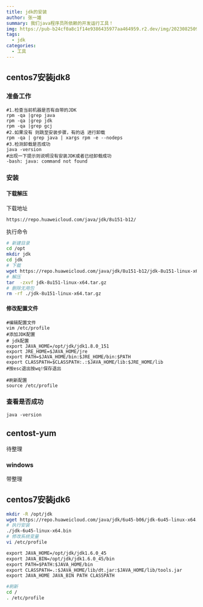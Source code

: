 ```yaml
---
title: jdk的安装
author: 张一雄
summary: 我们java程序员所依赖的开发运行工具！
img: https://pub-b24cf0a8c1f14e9386435977aa464959.r2.dev/img/20230825095744.png
tags:
  - jdk
categories:
  - 工具
---
```


## centos7安装jdk8

### 准备工作

```shell
#1.检查当前机器是否有自带的JDK
rpm -qa |grep java
rpm -qa |grep jdk
rpm -qa |grep gcj
#2.如果没有 则跳至安装步骤，有的话 进行卸载
rpm -qa | grep java | xargs rpm -e --nodeps
#3.检测卸载是否成功
java -version
#出现一下提示则说明没有安装JDK或者已经卸载成功
-bash: java: command not found
```

### 安装

#### 下载解压

下载地址

```http
https://repo.huaweicloud.com/java/jdk/8u151-b12/
```

执行命令

```sh
# 新建目录
cd /opt 
mkdir jdk
cd jdk
# 下载
wget https://repo.huaweicloud.com/java/jdk/8u151-b12/jdk-8u151-linux-x64.tar.gz
# 解压
tar  -zxvf jdk-8u151-linux-x64.tar.gz
# 删除无用包
rm -rf ./jdk-8u151-linux-x64.tar.gz 
```

#### 修改配置文件

```shell
#编辑配置文件
vim /etc/profile
#添加JDK配置
# jdk配置
export JAVA_HOME=/opt/jdk/jdk1.8.0_151
export JRE_HOME=$JAVA_HOME/jre
export PATH=$JAVA_HOME/bin:$JRE_HOME/bin:$PATH
export CLASSPATH=$CLASSPATH:.:$JAVA_HOME/lib:$JRE_HOME/lib
#按esc退出按wq!保存退出

#刷新配置
source /etc/profile
```

### 查看是否成功

```shell
java -version
```

## centost-yum

待整理

### windows

带整理

## centos7安装jdk6

```sh
mkdir -R /opt/jdk
wget https://repo.huaweicloud.com/java/jdk/6u45-b06/jdk-6u45-linux-x64.bin
# 执行安装
./jdk-6u45-linux-x64.bin
# 修改系统变量
vi /etc/profile
```

```txt
export JAVA_HOME=/opt/jdk/jdk1.6.0_45
export JAVA_BIN=/opt/jdk/jdk1.6.0_45/bin
export PATH=$PATH:$JAVA_HOME/bin 
export CLASSPATH=.:$JAVA_HOME/lib/dt.jar:$JAVA_HOME/lib/tools.jar
export JAVA_HOME JAVA_BIN PATH CLASSPATH
```

```sh
#刷新
cd /
. /etc/profile
```

